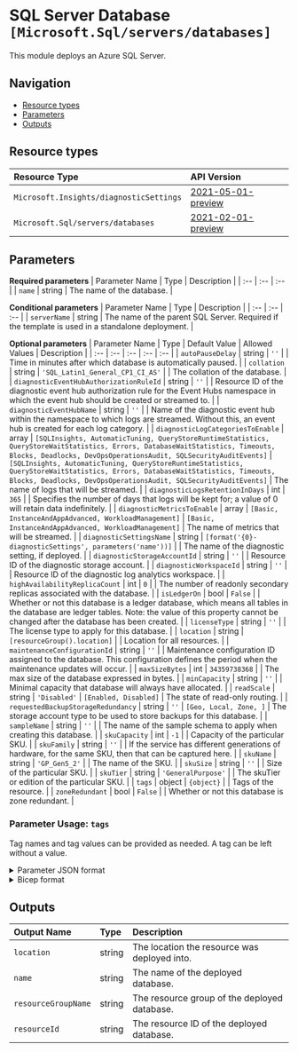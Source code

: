 # SQL Server Database `[Microsoft.Sql/servers/databases]`

This module deploys an Azure SQL Server.

## Navigation

- [Resource types](#Resource-types)
- [Parameters](#Parameters)
- [Outputs](#Outputs)

## Resource types

| Resource Type | API Version |
| :-- | :-- |
| `Microsoft.Insights/diagnosticSettings` | [2021-05-01-preview](https://docs.microsoft.com/en-us/azure/templates/Microsoft.Insights/2021-05-01-preview/diagnosticSettings) |
| `Microsoft.Sql/servers/databases` | [2021-02-01-preview](https://docs.microsoft.com/en-us/azure/templates/Microsoft.Sql/2021-02-01-preview/servers/databases) |

## Parameters

**Required parameters**
| Parameter Name | Type | Description |
| :-- | :-- | :-- |
| `name` | string | The name of the database. |

**Conditional parameters**
| Parameter Name | Type | Description |
| :-- | :-- | :-- |
| `serverName` | string | The name of the parent SQL Server. Required if the template is used in a standalone deployment. |

**Optional parameters**
| Parameter Name | Type | Default Value | Allowed Values | Description |
| :-- | :-- | :-- | :-- | :-- |
| `autoPauseDelay` | string | `''` |  | Time in minutes after which database is automatically paused. |
| `collation` | string | `'SQL_Latin1_General_CP1_CI_AS'` |  | The collation of the database. |
| `diagnosticEventHubAuthorizationRuleId` | string | `''` |  | Resource ID of the diagnostic event hub authorization rule for the Event Hubs namespace in which the event hub should be created or streamed to. |
| `diagnosticEventHubName` | string | `''` |  | Name of the diagnostic event hub within the namespace to which logs are streamed. Without this, an event hub is created for each log category. |
| `diagnosticLogCategoriesToEnable` | array | `[SQLInsights, AutomaticTuning, QueryStoreRuntimeStatistics, QueryStoreWaitStatistics, Errors, DatabaseWaitStatistics, Timeouts, Blocks, Deadlocks, DevOpsOperationsAudit, SQLSecurityAuditEvents]` | `[SQLInsights, AutomaticTuning, QueryStoreRuntimeStatistics, QueryStoreWaitStatistics, Errors, DatabaseWaitStatistics, Timeouts, Blocks, Deadlocks, DevOpsOperationsAudit, SQLSecurityAuditEvents]` | The name of logs that will be streamed. |
| `diagnosticLogsRetentionInDays` | int | `365` |  | Specifies the number of days that logs will be kept for; a value of 0 will retain data indefinitely. |
| `diagnosticMetricsToEnable` | array | `[Basic, InstanceAndAppAdvanced, WorkloadManagement]` | `[Basic, InstanceAndAppAdvanced, WorkloadManagement]` | The name of metrics that will be streamed. |
| `diagnosticSettingsName` | string | `[format('{0}-diagnosticSettings', parameters('name'))]` |  | The name of the diagnostic setting, if deployed. |
| `diagnosticStorageAccountId` | string | `''` |  | Resource ID of the diagnostic storage account. |
| `diagnosticWorkspaceId` | string | `''` |  | Resource ID of the diagnostic log analytics workspace. |
| `highAvailabilityReplicaCount` | int | `0` |  | The number of readonly secondary replicas associated with the database. |
| `isLedgerOn` | bool | `False` |  | Whether or not this database is a ledger database, which means all tables in the database are ledger tables. Note: the value of this property cannot be changed after the database has been created. |
| `licenseType` | string | `''` |  | The license type to apply for this database. |
| `location` | string | `[resourceGroup().location]` |  | Location for all resources. |
| `maintenanceConfigurationId` | string | `''` |  | Maintenance configuration ID assigned to the database. This configuration defines the period when the maintenance updates will occur. |
| `maxSizeBytes` | int | `34359738368` |  | The max size of the database expressed in bytes. |
| `minCapacity` | string | `''` |  | Minimal capacity that database will always have allocated. |
| `readScale` | string | `'Disabled'` | `[Enabled, Disabled]` | The state of read-only routing. |
| `requestedBackupStorageRedundancy` | string | `''` | `[Geo, Local, Zone, ]` | The storage account type to be used to store backups for this database. |
| `sampleName` | string | `''` |  | The name of the sample schema to apply when creating this database. |
| `skuCapacity` | int | `-1` |  | Capacity of the particular SKU. |
| `skuFamily` | string | `''` |  | If the service has different generations of hardware, for the same SKU, then that can be captured here. |
| `skuName` | string | `'GP_Gen5_2'` |  | The name of the SKU. |
| `skuSize` | string | `''` |  | Size of the particular SKU. |
| `skuTier` | string | `'GeneralPurpose'` |  | The skuTier or edition of the particular SKU. |
| `tags` | object | `{object}` |  | Tags of the resource. |
| `zoneRedundant` | bool | `False` |  | Whether or not this database is zone redundant. |


### Parameter Usage: `tags`

Tag names and tag values can be provided as needed. A tag can be left without a value.

<details>

<summary>Parameter JSON format</summary>

```json
"tags": {
    "value": {
        "Environment": "Non-Prod",
        "Contact": "test.user@testcompany.com",
        "PurchaseOrder": "1234",
        "CostCenter": "7890",
        "ServiceName": "DeploymentValidation",
        "Role": "DeploymentValidation"
    }
}
```

</details>

<details>

<summary>Bicep format</summary>

```bicep
tags: {
    Environment: 'Non-Prod'
    Contact: 'test.user@testcompany.com'
    PurchaseOrder: '1234'
    CostCenter: '7890'
    ServiceName: 'DeploymentValidation'
    Role: 'DeploymentValidation'
}
```

</details>
<p>

## Outputs

| Output Name | Type | Description |
| :-- | :-- | :-- |
| `location` | string | The location the resource was deployed into. |
| `name` | string | The name of the deployed database. |
| `resourceGroupName` | string | The resource group of the deployed database. |
| `resourceId` | string | The resource ID of the deployed database. |
